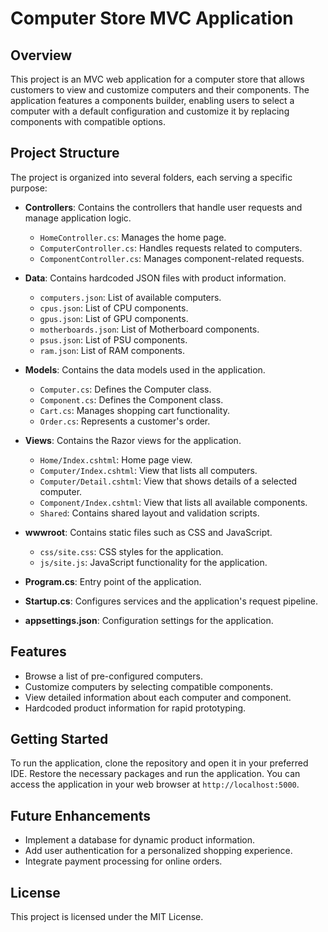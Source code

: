 # Computer Store MVC Application

## Overview
This project is an MVC web application for a computer store that allows customers to view and customize computers and their components. The application features a components builder, enabling users to select a computer with a default configuration and customize it by replacing components with compatible options.

## Project Structure
The project is organized into several folders, each serving a specific purpose:

- **Controllers**: Contains the controllers that handle user requests and manage application logic.
  - `HomeController.cs`: Manages the home page.
  - `ComputerController.cs`: Handles requests related to computers.
  - `ComponentController.cs`: Manages component-related requests.

- **Data**: Contains hardcoded JSON files with product information.
  - `computers.json`: List of available computers.
  - `cpus.json`: List of CPU components.
  - `gpus.json`: List of GPU components.
  - `motherboards.json`: List of Motherboard components.
  - `psus.json`: List of PSU components.
  - `ram.json`: List of RAM components.

- **Models**: Contains the data models used in the application.
  - `Computer.cs`: Defines the Computer class.
  - `Component.cs`: Defines the Component class.
  - `Cart.cs`: Manages shopping cart functionality.
  - `Order.cs`: Represents a customer's order.

- **Views**: Contains the Razor views for the application.
  - `Home/Index.cshtml`: Home page view.
  - `Computer/Index.cshtml`: View that lists all computers.
  - `Computer/Detail.cshtml`: View that shows details of a selected computer.
  - `Component/Index.cshtml`: View that lists all available components.
  - `Shared`: Contains shared layout and validation scripts.

- **wwwroot**: Contains static files such as CSS and JavaScript.
  - `css/site.css`: CSS styles for the application.
  - `js/site.js`: JavaScript functionality for the application.

- **Program.cs**: Entry point of the application.
- **Startup.cs**: Configures services and the application's request pipeline.
- **appsettings.json**: Configuration settings for the application.

## Features
- Browse a list of pre-configured computers.
- Customize computers by selecting compatible components.
- View detailed information about each computer and component.
- Hardcoded product information for rapid prototyping.

## Getting Started
To run the application, clone the repository and open it in your preferred IDE. Restore the necessary packages and run the application. You can access the application in your web browser at `http://localhost:5000`.

## Future Enhancements
- Implement a database for dynamic product information.
- Add user authentication for a personalized shopping experience.
- Integrate payment processing for online orders.

## License
This project is licensed under the MIT License.